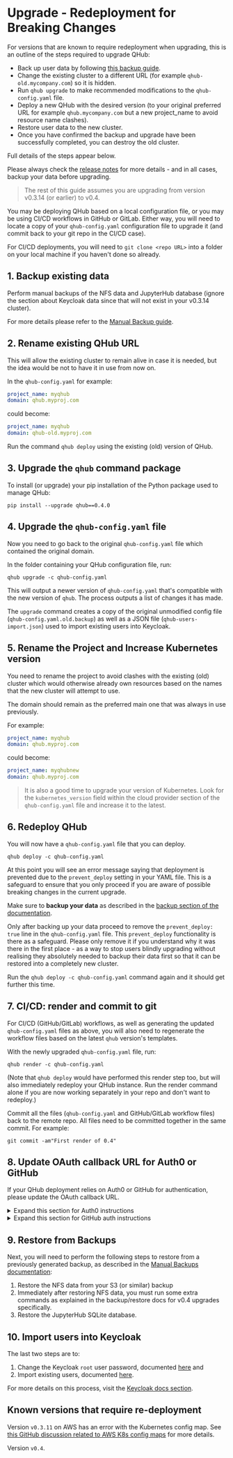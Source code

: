 # Upgrade - Redeployment for Breaking Changes

For versions that are known to require redeployment when upgrading, this is an outline of the steps required to upgrade
QHub:

- Back up user data by following [this backup guide](./backup.md).
- Change the existing cluster to a different URL (for example `qhub-old.mycompany.com`) so it is hidden.
- Run `qhub upgrade` to make recommended modifications to the `qhub-config.yaml` file.
- Deploy a new QHub with the desired version (to your original preferred URL for example `qhub.mycompany.com` but a new
  project_name to avoid resource name clashes).
- Restore user data to the new cluster.
- Once you have confirmed the backup and upgrade have been successfully completed, you can destroy the old cluster.

Full details of the steps appear below.

Please always check the [release notes](../dev_guide/changelog.md) for more details - and in all cases, backup your data
before upgrading.

> The rest of this guide assumes you are upgrading from version v0.3.14 (or earlier) to v0.4.

You may be deploying QHub based on a local configuration file, or you may be using CI/CD workflows in GitHub or GitLab.
Either way, you will need to locate a copy of your `qhub-config.yaml` configuration file to upgrade it (and commit back
to your git repo in the CI/CD case).

For CI/CD deployments, you will need to `git clone <repo URL>` into a folder on your local machine if you haven't done
so already.

## 1. Backup existing data

Perform manual backups of the NFS data and JupyterHub database (ignore the section about Keycloak data since that will
not exist in your v0.3.14 cluster).

For more details please refer to the [Manual Backup guide](./backup.md).

## 2. Rename existing QHub URL

This will allow the existing cluster to remain alive in case it is needed, but the idea would be not to have it in use
from now on.

In the `qhub-config.yaml` for example:

```yaml
project_name: myqhub
domain: qhub.myproj.com
```

could become:

```yaml
project_name: myqhub
domain: qhub-old.myproj.com
```

Run the command `qhub deploy` using the existing (old) version of QHub.

## 3. Upgrade the `qhub` command package

To install (or upgrade) your pip installation of the Python package used to manage QHub:

```shell
pip install --upgrade qhub==0.4.0
```

## 4. Upgrade the `qhub-config.yaml` file

Now you need to go back to the original `qhub-config.yaml` file which contained the original domain.

In the folder containing your QHub configuration file, run:

```shell
qhub upgrade -c qhub-config.yaml
```

This will output a newer version of `qhub-config.yaml` that's compatible with the new version of `qhub`. The process
outputs a list of changes it has made.

The `upgrade` command creates a copy of the original unmodified config file (`qhub-config.yaml.old.backup`) as well as a
JSON file (`qhub-users-import.json`) used to import existing users into Keycloak.

## 5. Rename the Project and Increase Kubernetes version

You need to rename the project to avoid clashes with the existing (old) cluster which would otherwise already own
resources based on the names that the new cluster will attempt to use.

The domain should remain as the preferred main one that was always in use previously.

For example:

```yaml
project_name: myqhub
domain: qhub.myproj.com
```

could become:

```yaml
project_name: myqhubnew
domain: qhub.myproj.com
```

> It is also a good time to upgrade your version of Kubernetes. Look for the `kubernetes_version` field within the cloud
> provider section of the `qhub-config.yaml` file and increase it to the latest.

## 6. Redeploy QHub

You will now have a `qhub-config.yaml` file that you can deploy.

```shell
qhub deploy -c qhub-config.yaml
```

At this point you will see an error message saying that deployment is prevented due to the `prevent_deploy` setting in
your YAML file. This is a safeguard to ensure that you only proceed if you are aware of possible breaking changes in the
current upgrade.

Make sure to **backup your data** as described in the [backup section of the documentation](./backup.md).

Only after backing up your data proceed to remove the `prevent_deploy: true` line in the `qhub-config.yaml` file. This
`prevent_deploy` functionality is there as a safeguard. Please only remove it if you understand why it was there in the
first place - as a way to stop users blindly upgrading without realising they absolutely needed to backup their data
first so that it can be restored into a completely new cluster.

Run the `qhub deploy -c qhub-config.yaml` command again and it should get further this time.

## 7. CI/CD: render and commit to git

For CI/CD (GitHub/GitLab) workflows, as well as generating the updated `qhub-config.yaml` files as above, you will also
need to regenerate the workflow files based on the latest `qhub` version's templates.

With the newly upgraded `qhub-config.yaml` file, run:

```shell
qhub render -c qhub-config.yaml
```

(Note that `qhub deploy` would have performed this render step too, but will also immediately redeploy your QHub
instance. Run the render command alone if you are now working separately in your repo and don't want to redeploy.)

Commit all the files (`qhub-config.yaml` and GitHub/GitLab workflow files) back to the remote repo. All files need to be
committed together in the same commit. For example:

```shell
git commit -am"First render of 0.4"
```

## 8. Update OAuth callback URL for Auth0 or GitHub

If your QHub deployment relies on Auth0 or GitHub for authentication, please update the OAuth callback URL.

<details><summary>Expand this section for Auth0 instructions </summary>

1. Navigate to the your Auth0 tenancy homepage and from there select "Applications".

2. Select the "Regular Web Application" with the name of your deployment.

3. Under the "Application URIs" section, paste the new OAuth callback URL in the "Allowed Callback URLs" text block. The
   URL should be `https://{your-qhub-domain}/auth/realms/qhub/broker/auth0/endpoint`, replacing `{your-qhub-domain}`
   with your literal domain of course.

</details>

<details><summary>Expand this section for GitHub auth instructions </summary>

1. Go to <https://github.com/settings/developers>.

2. Click "OAuth Apps" and then click the app representing your QHub instance.

3. Under "Authorization callback URL", paste the new GitHub callback URL. The URL should be
   `https://{your-qhub-domain}/auth/realms/qhub/broker/github/endpoint`, replacing `{your-qhub-domain}` with your
   literal domain of course.

</details>

## 9. Restore from Backups

Next, you will need to perform the following steps to restore from a previously generated backup, as described in the
[Manual Backups documentation](./backup.md):

1. Restore the NFS data from your S3 (or similar) backup
2. Immediately after restoring NFS data, you must run some extra commands as explained in the backup/restore docs for
   v0.4 upgrades specifically.
3. Restore the JupyterHub SQLite database.

## 10. Import users into Keycloak

The last two steps are to:

1. Change the Keycloak `root` user password, documented [here](../installation/login.md#change-keycloak-root-password)
   and
2. Import existing users, documented [here](../admin_guide/backup.md#import-keycloak).

For more details on this process, visit the [Keycloak docs section](../installation/login.md).

## Known versions that require re-deployment

Version `v0.3.11` on AWS has an error with the Kubernetes config map. See
[this GitHub discussion related to AWS K8s config maps](https://github.com/Quansight/qhub/discussions/841) for more
details.

Version `v0.4`.
